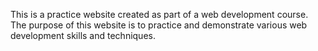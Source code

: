 This is a practice website created as part of a web development course. The purpose of this website is to practice and demonstrate various web development skills and techniques.
